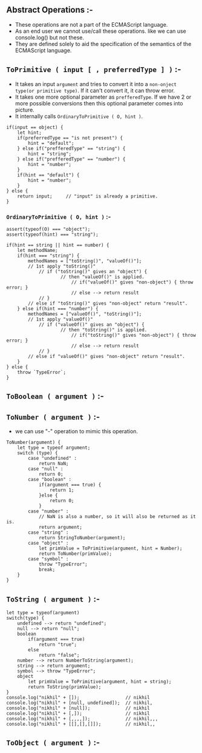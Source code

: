 ## Abstract Operations :-
- These operations are not a part of the ECMAScript language.
- As an end user we cannot use/call these operations. like we can use console.log() but not these.
- They are defined solely to aid the specification of the semantics of the ECMAScript language.

## `ToPrimitive ( input [ , preferredType ] )`  :-
-  It takes an input `argument` and tries to convert it into a `non-onject type(or primitive type)`.
If it can't convert it, it can throw error.
- It takes one more optional parameter as `prefferedType`. If we have 2 or more possible conversions then this optional parameter comes into picture.
- It internally calls `OrdinaryToPrimitive ( O, hint )`.
```JS
if(input == object) {
    let hint;
    if(preferredType == "is not present") {
        hint = "default";
    } else if("prefferedType" == "string") {
        hint = "string";
    } else if("prefferedType" == "number") {
        hint = "number";
    }
    if(hint == "default") {
        hint = "number";
    }
} else {
    return input;     // "input" is already a primitive.
}
```
### `OrdinaryToPrimitive ( O, hint )`   :-
```JS
assert(typeof(O) === "object");
assert(typeof(hint) === "string");

if(hint == string || hint == number) {
    let methodName;
    if(hint === "string") {
        methodNames = ["toString()", "valueOf()"];
        // 1st apply "toString()"
            // if ("toString()" gives an "object") { 
                    // then "valueOf()" is applied.
                        // if("valueOf()" gives "non-object") { throw error; }
                        // else --> return result
            // }
        // else if "toString()" gives "non-object" return "result".
    } else if(hint === "number") {
        methodNames = ["valueOf()", "toString()"];
        // 1st apply "valueOf()"
            // if ("valueOf()" gives an "object") { 
                    // then "toString()" is applied.
                        // if("toString()" gives "non-object") { throw error; }
                        // else --> return result
            // }
        // else if "valueOf()" gives "non-object" return "result".
    }
} else {
    throw `TypeError`;
}
```

## `ToBoolean ( argument )` :-


## `ToNumber ( argument )`  :-
- we can use "-" operation to mimic this operation.
```JS
ToNumber(argument) {
    let type = typeof argument;
    switch (type) {
        case "undefined" :
            return NaN;
        case "null" :
            return 0;
        case "boolean" :
            if(argument === true) {
                return 1;
            }else {
                return 0;
            }
        case "number" :
            // NaN is also a number, so it will also be returned as it is.
            return argument;
        case "string" :
            return StringToNumber(argument);
        case "object" :
            let primValue = ToPrimitive(argument, hint = Number);
            return ToNumber(primValue);
        case "symbol" :
            throw "TypeError";
            break;
    }
}
```

## `ToString ( argument )`  :-
```JS
let type = typeof(argument)
switch(type) {
    undefined --> return "undefined";
    null --> return "null";
    boolean
        if(argument === true)
            return "true";
        else
            return "false";
    number --> return NumberToString(argument);
    string --> return argument;
    symbol --> throw "TypeError";
    object
        let primValue = ToPrimitive(argument, hint = string);
        return ToString(primValue);
}
console.log("nikhil" + []);                 // nikhil
console.log("nikhil" + [null, undefined]);  // nikhil,
console.log("nikhil" + [null]);             // nikhil
console.log("nikhil" + [,]);                // nikhil
console.log("nikhil" + [,,,,]);             // nikhil,,,
console.log("nikhil" + [[],[],[]]);         // nikhil,,
```

## `ToObject ( argument )`  :-